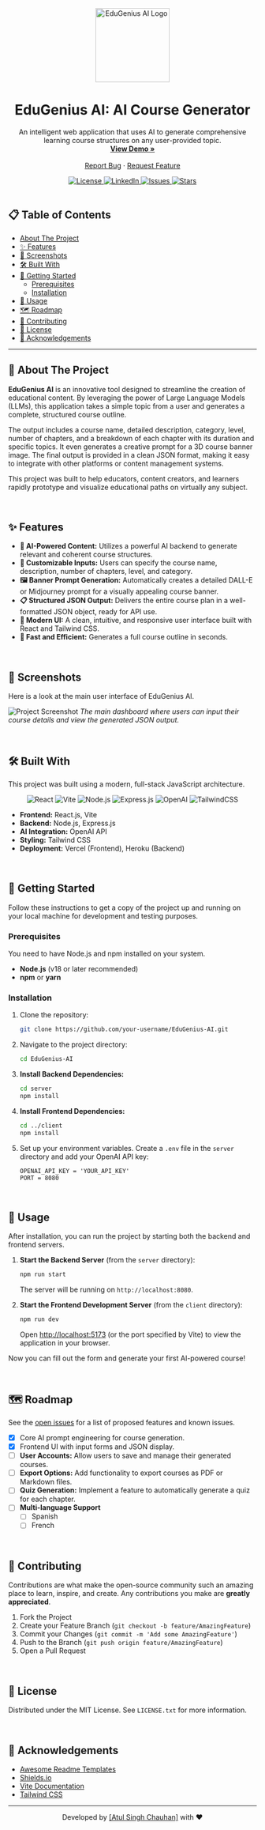 <div align="center">
  <img src="https://raw.githubusercontent.com/user/repo/main/public/logo.png" alt="EduGenius AI Logo" width="150" height="150">
  <!-- Replace the src with a link to your actual logo file -->

  <h1 align="center">EduGenius AI: AI Course Generator</h1>

  <p align="center">
    An intelligent web application that uses AI to generate comprehensive learning course structures on any user-provided topic.
    <br />
    <a href="https://prepmate-ai-project-6hun.vercel.app/"><strong>View Demo »</strong></a>
    <br />
    <br />
    <a href="https://github.com/your-username/EduGenius-AI/issues">Report Bug</a>
    ·
    <a href="https://github.com/your-username/EduGenius-AI/issues">Request Feature</a>
  </p>
</div>

<!-- SHIELDS/BADGES -->
<div align="center">
  <a href="https://github.com/your-username/EduGenius-AI/blob/main/LICENSE">
    <img src="https://img.shields.io/github/license/your-username/EduGenius-AI?style=for-the-badge" alt="License">
  </a>
  <a href="https://www.linkedin.com/in/your-linkedin-profile/">
    <img src="https://img.shields.io/badge/LinkedIn-0077B5?style=for-the-badge&logo=linkedin&logoColor=white" alt="LinkedIn">
  </a>
  <a href="https://github.com/your-username/EduGenius-AI/issues">
    <img src="https://img.shields.io/github/issues/your-username/EduGenius-AI?style=for-the-badge" alt="Issues">
  </a>
  <a href="https://github.com/your-username/EduGenius-AI/stargazers">
    <img src="https://img.shields.io/github/stars/your-username/EduGenius-AI?style=for-the-badge" alt="Stars">
  </a>
</div>

<br>

<!-- TABLE OF CONTENTS -->
## 📋 Table of Contents
* [About The Project](#-about-the-project)
* [✨ Features](#-features)
* [📸 Screenshots](#-screenshots)
* [🛠️ Built With](#️-built-with)
* [🚀 Getting Started](#-getting-started)
  * [Prerequisites](#prerequisites)
  * [Installation](#installation)
* [📖 Usage](#-usage)
* [🗺️ Roadmap](#️-roadmap)
* [🤝 Contributing](#-contributing)
* [📄 License](#-license)
* [🙏 Acknowledgements](#-acknowledgements)

---

## 🧐 About The Project

**EduGenius AI** is an innovative tool designed to streamline the creation of educational content. By leveraging the power of Large Language Models (LLMs), this application takes a simple topic from a user and generates a complete, structured course outline.

The output includes a course name, detailed description, category, level, number of chapters, and a breakdown of each chapter with its duration and specific topics. It even generates a creative prompt for a 3D course banner image. The final output is provided in a clean JSON format, making it easy to integrate with other platforms or content management systems.

This project was built to help educators, content creators, and learners rapidly prototype and visualize educational paths on virtually any subject.

<br>

## ✨ Features

*   **🤖 AI-Powered Content:** Utilizes a powerful AI backend to generate relevant and coherent course structures.
*   **📝 Customizable Inputs:** Users can specify the course name, description, number of chapters, level, and category.
*   **🖼️ Banner Prompt Generation:** Automatically creates a detailed DALL-E or Midjourney prompt for a visually appealing course banner.
*   **📋 Structured JSON Output:** Delivers the entire course plan in a well-formatted JSON object, ready for API use.
*   **🎨 Modern UI:** A clean, intuitive, and responsive user interface built with React and Tailwind CSS.
*   **🚀 Fast and Efficient:** Generates a full course outline in seconds.

<br>

## 📸 Screenshots

Here is a look at the main user interface of EduGenius AI.

![Project Screenshot](https://raw.githubusercontent.com/user/repo/main/public/screenshot.png)
*The main dashboard where users can input their course details and view the generated JSON output.*

<br>

## 🛠️ Built With

This project was built using a modern, full-stack JavaScript architecture.

<div align="center">

![React](https://img.shields.io/badge/React-20232A?style=for-the-badge&logo=react&logoColor=61DAFB)
![Vite](https://img.shields.io/badge/Vite-646CFF?style=for-the-badge&logo=vite&logoColor=white)
![Node.js](https://img.shields.io/badge/Node.js-339933?style=for-the-badge&logo=nodedotjs&logoColor=white)
![Express.js](https://img.shields.io/badge/Express.js-000000?style=for-the-badge&logo=express&logoColor=white)
![OpenAI](https://img.shields.io/badge/OpenAI-412991?style=for-the-badge&logo=openai&logoColor=white)
![TailwindCSS](https://img.shields.io/badge/Tailwind_CSS-38B2AC?style=for-the-badge&logo=tailwind-css&logoColor=white)

</div>

*   **Frontend:** React.js, Vite
*   **Backend:** Node.js, Express.js
*   **AI Integration:** OpenAI API
*   **Styling:** Tailwind CSS
*   **Deployment:** Vercel (Frontend), Heroku (Backend)

<br>

## 🚀 Getting Started

Follow these instructions to get a copy of the project up and running on your local machine for development and testing purposes.

### Prerequisites

You need to have Node.js and npm installed on your system.
*   **Node.js** (v18 or later recommended)
*   **npm** or **yarn**

### Installation

1.  Clone the repository:
    ```sh
    git clone https://github.com/your-username/EduGenius-AI.git
    ```
2.  Navigate to the project directory:
    ```sh
    cd EduGenius-AI
    ```
3.  **Install Backend Dependencies:**
    ```sh
    cd server
    npm install
    ```
4.  **Install Frontend Dependencies:**
    ```sh
    cd ../client
    npm install
    ```
5.  Set up your environment variables. Create a `.env` file in the `server` directory and add your OpenAI API key:
    ```env
    OPENAI_API_KEY = 'YOUR_API_KEY'
    PORT = 8080
    ```

<br>

## 📖 Usage

After installation, you can run the project by starting both the backend and frontend servers.

1.  **Start the Backend Server** (from the `server` directory):
    ```sh
    npm run start
    ```
    The server will be running on `http://localhost:8080`.

2.  **Start the Frontend Development Server** (from the `client` directory):
    ```sh
    npm run dev
    ```
    Open [http://localhost:5173](http://localhost:5173) (or the port specified by Vite) to view the application in your browser.

Now you can fill out the form and generate your first AI-powered course!

<br>

## 🗺️ Roadmap

See the [open issues](https://github.com/your-username/EduGenius-AI/issues) for a list of proposed features and known issues.

- [x] Core AI prompt engineering for course generation.
- [x] Frontend UI with input forms and JSON display.
- [ ] **User Accounts:** Allow users to save and manage their generated courses.
- [ ] **Export Options:** Add functionality to export courses as PDF or Markdown files.
- [ ] **Quiz Generation:** Implement a feature to automatically generate a quiz for each chapter.
- [ ] **Multi-language Support**
    - [ ] Spanish
    - [ ] French

<br>

## 🤝 Contributing

Contributions are what make the open-source community such an amazing place to learn, inspire, and create. Any contributions you make are **greatly appreciated**.

1.  Fork the Project
2.  Create your Feature Branch (`git checkout -b feature/AmazingFeature`)
3.  Commit your Changes (`git commit -m 'Add some AmazingFeature'`)
4.  Push to the Branch (`git push origin feature/AmazingFeature`)
5.  Open a Pull Request

<br>

## 📄 License

Distributed under the MIT License. See `LICENSE.txt` for more information.

<br>

## 🙏 Acknowledgements

*   [Awesome Readme Templates](https://awesome-readme.vercel.app/)
*   [Shields.io](https://shields.io/)
*   [Vite Documentation](https://vitejs.dev/)
*   [Tailwind CSS](https://tailwindcss.com/)

---

<p align="center">
  Developed by <a href="https://github.com/seriesatul">[Atul Singh Chauhan]</a> with ❤️
</p>
